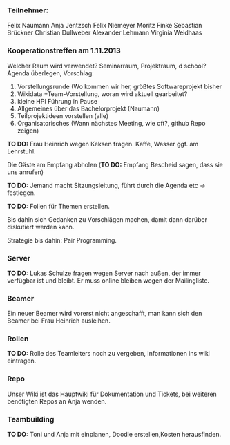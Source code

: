 ### Teilnehmer: 
Felix Naumann
Anja Jentzsch
Felix Niemeyer
Moritz Finke
Sebastian Brückner
Christian Dullweber
Alexander Lehmann 
Virginia Weidhaas

### Kooperationstreffen am 1.11.2013
 Welcher Raum wird verwendet? Seminarraum, Projektraum, d school?
 Agenda überlegen, Vorschlag:
1) Vorstellungsrunde (Wo kommen wir her, größtes Softwareprojekt bisher
2) Wikidata +Team-Vorstellung, woran wird aktuell gearbeitet?
3) kleine HPI Führung in Pause
4) Allgemeines über das Bachelorprojekt (Naumann)
5) Teilprojektideen vorstellen (alle)
6) Organisatorisches (Wann nächstes Meeting, wie oft?, github Repo zeigen)

**TO DO:** Frau Heinrich wegen Keksen fragen. Kaffe, Wasser ggf. am Lehrstuhl.

 Die Gäste am Empfang abholen 
(**TO DO:** Empfang Bescheid sagen, dass sie uns anrufen)

**TO DO:** Jemand macht Sitzungsleitung, führt durch die Agenda etc -> festlegen.

**TO DO:** Folien für Themen erstellen.

Bis dahin sich Gedanken zu Vorschlägen machen, damit dann darüber diskutiert werden kann.


Strategie bis dahin: Pair Programming.

### Server
 **TO DO:** Lukas Schulze fragen wegen Server nach außen, der immer verfügbar ist  und bleibt. Er muss online bleiben wegen der Mailingliste.

### Beamer
 Ein neuer Beamer wird vorerst nicht angeschafft, man kann sich den Beamer bei Frau Heinrich ausleihen.

### Rollen
**TO DO:** Rolle des Teamleiters noch zu vergeben, Informationen ins wiki eintragen.

### Repo
Unser Wiki ist das Hauptwiki für Dokumentation und Tickets, bei weiteren benötigten Repos an Anja wenden.

### Teambuilding 
**TO DO:** Toni und Anja mit einplanen, Doodle erstellen,Kosten herausfinden.
